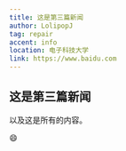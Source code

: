 ```yaml
---
title: 这是第三篇新闻
author: LolipopJ
tag: repair
accent: info
location: 电子科技大学
link: https://www.baidu.com
---
```


## 这是第三篇新闻

以及这是所有的内容。

:smile:
